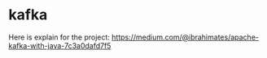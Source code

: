 # kafka
Here is explain for the project: https://medium.com/@ibrahimates/apache-kafka-with-java-7c3a0dafd7f5
